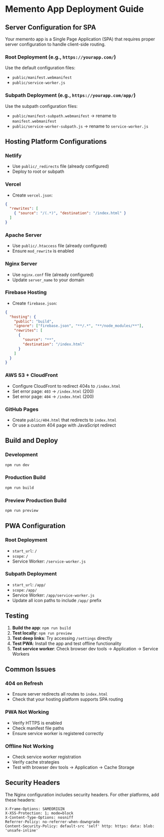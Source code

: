 # Memento App Deployment Guide

## Server Configuration for SPA

Your memento app is a Single Page Application (SPA) that requires proper server configuration to handle client-side routing.

### **Root Deployment (e.g., `https://yourapp.com/`)**

Use the default configuration files:
- `public/manifest.webmanifest`
- `public/service-worker.js`

### **Subpath Deployment (e.g., `https://yourapp.com/app/`)**

Use the subpath configuration files:
- `public/manifest-subpath.webmanifest` → rename to `manifest.webmanifest`
- `public/service-worker-subpath.js` → rename to `service-worker.js`

## Hosting Platform Configurations

### **Netlify**
- Use `public/_redirects` file (already configured)
- Deploy to root or subpath

### **Vercel**
- Create `vercel.json`:
```json
{
  "rewrites": [
    { "source": "/(.*)", "destination": "/index.html" }
  ]
}
```

### **Apache Server**
- Use `public/.htaccess` file (already configured)
- Ensure `mod_rewrite` is enabled

### **Nginx Server**
- Use `nginx.conf` file (already configured)
- Update `server_name` to your domain

### **Firebase Hosting**
- Create `firebase.json`:
```json
{
  "hosting": {
    "public": "build",
    "ignore": ["firebase.json", "**/.*", "**/node_modules/**"],
    "rewrites": [
      {
        "source": "**",
        "destination": "/index.html"
      }
    ]
  }
}
```

### **AWS S3 + CloudFront**
- Configure CloudFront to redirect 404s to `/index.html`
- Set error page: `403` → `/index.html` (200)
- Set error page: `404` → `/index.html` (200)

### **GitHub Pages**
- Create `public/404.html` that redirects to `index.html`
- Or use a custom 404 page with JavaScript redirect

## Build and Deploy

### **Development**
```bash
npm run dev
```

### **Production Build**
```bash
npm run build
```

### **Preview Production Build**
```bash
npm run preview
```

## PWA Configuration

### **Root Deployment**
- `start_url`: `/`
- `scope`: `/`
- Service Worker: `/service-worker.js`

### **Subpath Deployment**
- `start_url`: `/app/`
- `scope`: `/app/`
- Service Worker: `/app/service-worker.js`
- Update all icon paths to include `/app/` prefix

## Testing

1. **Build the app**: `npm run build`
2. **Test locally**: `npm run preview`
3. **Test deep links**: Try accessing `/settings` directly
4. **Test PWA**: Install the app and test offline functionality
5. **Test service worker**: Check browser dev tools → Application → Service Workers

## Common Issues

### **404 on Refresh**
- Ensure server redirects all routes to `index.html`
- Check that your hosting platform supports SPA routing

### **PWA Not Working**
- Verify HTTPS is enabled
- Check manifest file paths
- Ensure service worker is registered correctly

### **Offline Not Working**
- Check service worker registration
- Verify cache strategies
- Test with browser dev tools → Application → Cache Storage

## Security Headers

The Nginx configuration includes security headers. For other platforms, add these headers:

```
X-Frame-Options: SAMEORIGIN
X-XSS-Protection: 1; mode=block
X-Content-Type-Options: nosniff
Referrer-Policy: no-referrer-when-downgrade
Content-Security-Policy: default-src 'self' http: https: data: blob: 'unsafe-inline'
```
